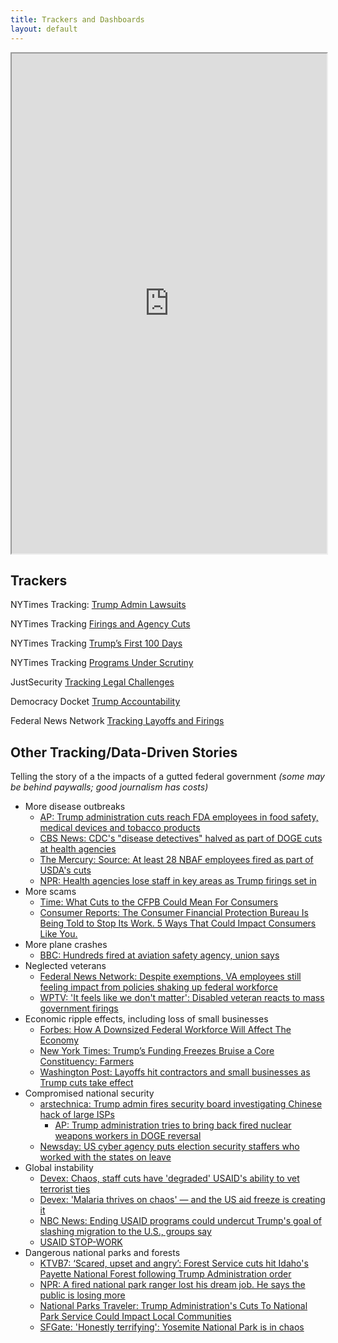 ```yaml
---
title: Trackers and Dashboards
layout: default
---
```

<iframe src="https://civictechstrong.org/federal-probationary-term-employee-firings-tracker/" width="100%" height="800px"></iframe>


## Trackers
NYTimes Tracking: [Trump Admin Lawsuits](https://www.nytimes.com/interactive/2025/us/trump-administration-lawsuits.html?unlocked_article_code=1.yU4.uAgl.OS8TFYSmCRs7&smid=url-share)

NYTimes Tracking [Firings and Agency Cuts](https://www.nytimes.com/interactive/2025/02/11/us/politics/trump-musk-doge-federal-workers.html?unlocked_article_code=1.yU4.vBm7.IuewBpW-GaTk&smid=url-share)

NYTimes Tracking [Trump’s First 100 Days](https://www.nytimes.com/interactive/2025/us/trump-agenda-2025.html?unlocked_article_code=1.yU4.biTX.hiuGAKHiDSt_&smid=url-share)

NYTimes Tracking [Programs Under Scrutiny](https://www.nytimes.com/interactive/2025/01/28/upshot/federal-programs-funding-trump-omb.html?unlocked_article_code=1.yU4.Xm1K.bsmT-Vvd6YRE&smid=url-share)

JustSecurity [Tracking Legal Challenges](https://www.justsecurity.org/107087/tracker-litigation-legal-challenges-trump-administration/)

Democracy Docket [Trump Accountability](https://www.democracydocket.com/cases/topic/trump-accountability/)

Federal News Network [Tracking Layoffs and Firings](https://federalnewsnetwork.com/agency-oversight/2025/02/a-comprehensive-look-at-doges-firings-and-layoffs-so-far/)

## Other Tracking/Data-Driven Stories

Telling the story of a the impacts of a gutted federal government
*(some may be behind paywalls; good journalism has costs)*

- More disease outbreaks
  - [AP: Trump administration cuts reach FDA employees in food safety, medical devices and tobacco products](https://apnews.com/article/fda-job-cuts-trump-hhs-kennedy-cdc-nih-76dee97eee8209b2605fadac34427aab)
  - [CBS News: CDC's "disease detectives" halved as part of DOGE cuts at health agencies](https://www.cbsnews.com/news/cdc-disease-detectives-doge-cuts-health-agencies/)
  - [The Mercury: Source: At least 28 NBAF employees fired as part of USDA's cuts](https://themercury.com/news/source-at-least-28-nbaf-employees-fired-as-part-of-usdas-cuts/article_12087e38-ed5a-11ef-9771-87bba050d7f1.html)
  - [NPR: Health agencies lose staff in key areas as Trump firings set in](https://www.npr.org/sections/shots-health-news/2025/02/17/nx-s1-5300052/federal-employees-layoffs-cdc-nih-fda)
- More scams
  - [Time: What Cuts to the CFPB Could Mean For Consumers](https://time.com/7222139/consumer-financial-protection-bureau-cuts/)
  - [Consumer Reports: The Consumer Financial Protection Bureau Is Being Told to Stop Its Work. 5 Ways That Could Impact Consumers Like You.](https://www.consumerreports.org/consumer-protection/how-cfpb-changes-could-impact-consumers-a2527371632/)
- More plane crashes
  - [BBC: Hundreds fired at aviation safety agency, union says](https://www.bbc.com/news/articles/cly9y1e1kpjo)
- Neglected veterans
  - [Federal News Network: Despite exemptions, VA employees still feeling impact from policies shaking up federal workforce](https://federalnewsnetwork.com/veterans-affairs/2025/02/va-employees-feel-impact-from-policies-shaking-up-federal-workforce-despite-exemptions/)
  - [WPTV: 'It feels like we don't matter': Disabled veteran reacts to mass government firings](https://www.wptv.com/wptv-investigates/it-feels-like-we-dont-matter-disabled-veteran-reacts-to-mass-government-firings)
- Economic ripple effects, including loss of small businesses
  - [Forbes: How A Downsized Federal Workforce Will Affect The Economy](https://www.forbes.com/sites/edwardsegal/2025/02/13/the-challenges-and-opportunities-of-a-downsized-federal-workforce/)
  - [New York Times: Trump’s Funding Freezes Bruise a Core Constituency: Farmers](https://www.nytimes.com/2025/02/13/us/politics/trump-funding-freeze-farmers.html)
  - [Washington Post: Layoffs hit contractors and small businesses as Trump cuts take effect](https://www.washingtonpost.com/business/2025/02/06/layoffs-furloughs-government-contracts-grants/)
- Compromised national security
  - [arstechnica: Trump admin fires security board investigating Chinese hack of large ISPs](https://arstechnica.com/tech-policy/2025/01/trump-admin-fires-homeland-security-advisory-boards-blaming-agendas/)
    - [AP: Trump administration tries to bring back fired nuclear weapons workers in DOGE reversal](https://apnews.com/article/nuclear-doge-firings-trump-federal-916e6819104f04f44c345b7dde4904d5)
  - [Newsday: US cyber agency puts election security staffers who worked with the states on leave](https://www.newsday.com/news/nation/election-security-cisa-kristi-noem-cybersecurity-l51477)
- Global instability
  - [Devex: Chaos, staff cuts have 'degraded' USAID's ability to vet terrorist ties](https://www.devex.com/news/chaos-staff-cuts-have-degraded-usaid-s-ability-to-vet-terrorist-ties-109357)
  - [Devex: 'Malaria thrives on chaos' — and the US aid freeze is creating it](https://www.devex.com/news/malaria-thrives-on-chaos-and-the-us-aid-freeze-is-creating-it-109288)
  - [NBC News: Ending USAID programs could undercut Trump's goal of slashing migration to the U.S., groups say](https://www.nbcnews.com/news/latino/cutting-usaid-migration-us-border-rcna191169)
  - [USAID STOP-WORK](https://www.usaidstopwork.com/)
- Dangerous national parks and forests
  - [KTVB7: ‘Scared, upset and angry’: Forest Service cuts hit Idaho's Payette National Forest following Trump Administration order](https://www.ktvb.com/article/news/local/scared-upset-and-angry-forest-service-cuts-hit-idahos-payette-national-forest-following-trump-administration-order/277-baa5c585-4982-4498-ac3a-dc3d3788d0a6)
  - [NPR: A fired national park ranger lost his dream job. He says the public is losing more](https://www.npr.org/2025/02/17/nx-s1-5298684/national-park-ranger-trump-job-cuts-nps)
  - [National Parks Traveler: Trump Administration's Cuts To National Park Service Could Impact Local Communities](https://www.nationalparkstraveler.org/2025/02/trump-administrations-cuts-national-park-service-could-impact-local-communities)
  - [SFGate: 'Honestly terrifying': Yosemite National Park is in chaos](https://www.sfgate.com/california-parks/article/yosemite-national-park-in-chaos-20163260.php)
